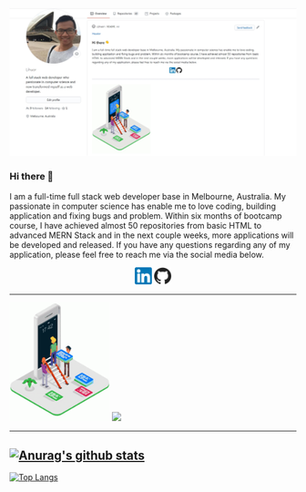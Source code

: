 [![Header](./icons/Github%20page.jpg "Header")](https://github.com/Lihuor)

### Hi there 👋

I am a full-time full stack web developer base in Melbourne, Australia. My passionate in computer science has enable me to love coding, building application and fixing bugs and problem. Within six months of bootcamp course, I have achieved almost 50 repositories from basic HTML to advanced MERN Stack and in the next couple weeks, more applications will be developed and released. If you have any questions regarding any of my application, please feel free to reach me via the social media below.

<p align='center'>
<a href="https://www.linkedin.com/in/lihuor-slot/"><img height="30" src="./icons/linkedin.png"></a>
<a href="https://github.com/Lihuor"><img height="30" src="./icons/github.png"></a>
</p>

---

<img src="./icons/web%20design.gif" width="35%">

<img src="./icons/full%20stack%20developer.gif" width="55%">

---
[![Anurag's github stats](https://github-readme-stats.vercel.app/api?username=Lihuor&show_icons=true&theme=dracula)](https://github.com/Lihuor/github-readme-stats)
---
[![Top Langs](https://github-readme-stats.vercel.app/api/top-langs/?username=Lihuor&layout=compact)](https://github.com/Lihuor/github-readme-stats)

<!--
**Lihuor/Lihuor** is a ✨ _special_ ✨ repository because its `README.md` (this file) appears on your GitHub profile.

Here are some ideas to get you started:

- 🔭 I’m currently working on ...
- 🌱 I’m currently learning ...
- 👯 I’m looking to collaborate on ...
- 🤔 I’m looking for help with ...
- 💬 Ask me about ...
- 📫 How to reach me: ...
- 😄 Pronouns: ...
- ⚡ Fun fact: ...
-->
